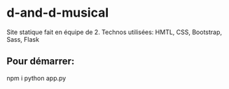 # d-and-d-musical
Site statique fait en équipe de 2. Technos utilisées: HMTL, CSS, Bootstrap, Sass, Flask

## Pour démarrer:
npm i 
python app.py
